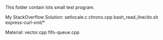 This folder contain lots small test program.

My StackOverflow Solution:
    setlocale.c
    chrono.cpp
    bash_read_line/do.sh
    express-curl-xml/*

Material:
    vector.cpp
    fifo-queue.cpp
